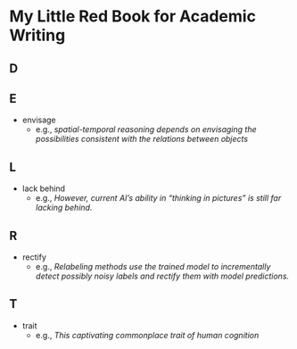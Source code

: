 # My Little Red Book for Academic Writing

## D


## E
- envisage
  - e.g., *spatial-temporal reasoning depends on envisaging the possibilities consistent with the relations between objects*

## L
- lack behind
  - e.g., *However, current AI’s ability in “thinking in pictures” is still far lacking behind.*

## R
- rectify
  - e.g., *Relabeling methods use the trained model to incrementally detect possibly noisy labels and rectify them with model predictions.*


## T
- trait
  - e.g., *This captivating commonplace trait of human cognition*
